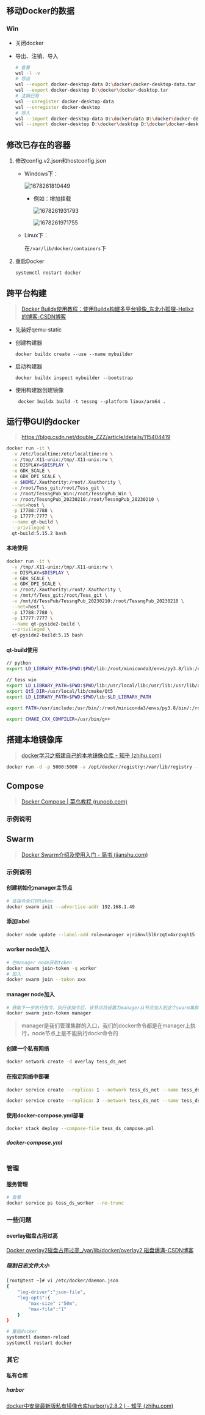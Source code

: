 ## 移动Docker的数据

### Win

- 关闭docker

- 导出、注销、导入

  ```sh
  # 查看
  wsl -l -v
  # 导出
  wsl --export docker-desktop-data D:\docker\docker-desktop-data.tar
  wsl --export docker-desktop D:\docker\docker-desktop.tar
  # 注销已有
  wsl --unregister docker-desktop-data
  wsl --unregister docker-desktop
  # 导入
  wsl --import docker-desktop-data D:\docker\data D:\docker\docker-desktop-data.tar
  wsl --import docker-desktop D:\docker\desktop D:\docker\docker-desktop.tar
  ```

  

## 修改已存在的容器

1. 修改config.v2.json和hostconfig.json

   - Windows下：

     ![1678261810449](./assets/1678261810449.png)

     - 例如：增加挂载

       ![1678261931793](./assets/1678261931793.png)

       ![1678261971755](./assets/1678261971755.png)

   - Linux下：

     在`/var/lib/docker/containers`下

2. 重启Docker

   `systemctl restart docker`

## 跨平台构建

> [Docker Buildx使用教程：使用Buildx构建多平台镜像_东北小狐狸-Hellxz的博客-CSDN博客](https://blog.csdn.net/u012586326/article/details/125589644)

- 先装好qemu-static

- 创建构建器

  `docker buildx create --use --name mybuilder`

- 启动构建器

  `docker buildx inspect mybuilder --bootstrap`

- 使用构建器创建镜像

  ` docker buildx build -t tessng --platform linux/arm64 .`

## 运行带GUI的docker

> https://blog.csdn.net/double_ZZZ/article/details/115404419

```sh
docker run -it \
  -v /etc/localtime:/etc/localtime:ro \
  -v /tmp/.X11-unix:/tmp/.X11-unix:rw \
  -e DISPLAY=$DISPLAY \
  -e GDK_SCALE \
  -e GDK_DPI_SCALE \
  -v $HOME/.Xauthority:/root/.Xauthority \
  -v /root/Tess_git:/root/Tess_git \
  -v /root/TessngPub_Win:/root/TessngPub_Win \
  -v /root/TessngPub_20230210:/root/TessngPub_20230210 \
  --net=host \
  -p 17788:7788 \
  -p 17777:7777 \
  --name qt-build \
  --privileged \
  qt-build:5.15.2 bash
```

#### 本地使用

```sh
docker run -it \
  -v /tmp/.X11-unix:/tmp/.X11-unix:rw \
  -e DISPLAY=$DISPLAY \
  -e GDK_SCALE \
  -e GDK_DPI_SCALE \
  -v /root/.Xauthority:/root/.Xauthority \
  -v /mnt/f/Tess_git:/root/Tess_git \
  -v /mnt/d/TessPub/TessngPub_20230210:/root/TessngPub_20230210 \
  --net=host \
  -p 17788:7788 \
  -p 17777:7777 \
  --name qt-pyside2-build \
  --privileged \
  qt-pyside2-build:5.15 bash
```

#### qt-build使用

```sh
// python
export LD_LIBRARY_PATH=$PWD:$PWD/lib:/root/miniconda3/envs/py3.8/lib:/usr/local/lib:/root/miniconda3/envs/py3.8/lib/:/usr/lib:/usr/lib/aarch64-linux-gnu/:/root/miniconda3/envs/py3.8/lib/python3.8/:$LD_LIBRARY_PATH

// tess win
export LD_LIBRARY_PATH=$PWD:$PWD/lib:/usr/local/lib:/usr/lib:/usr/lib/aarch64-linux-gnu/:/usr/host/lib64:$LD_LIBRARY_PATH
export Qt5_DIR=/usr/local/lib/cmake/Qt5
export LD_LIBRARY_PATH=$PWD:$PWD/lib:$LD_LIBRARY_PATH

export PATH=/usr/include:/usr/bin/:/root/miniconda3/envs/py3.8/bin/:/root/miniconda3/envs/py3.8/include:/usr/bin:$PATH

export CMAKE_CXX_COMPILER=/usr/bin/g++
```

## 搭建本地镜像库

> [docker学习之搭建自己的本地镜像仓库 - 知乎 (zhihu.com)](https://zhuanlan.zhihu.com/p/38533762)

```sh
docker run -d -p 5000:5000 -v /opt/docker/registry:/var/lib/registry --name jida-registry registry 
```



## Compose

> [Docker Compose | 菜鸟教程 (runoob.com)](https://www.runoob.com/docker/docker-compose.html)

### 示例说明



## Swarm

> [Docker Swarm介绍及使用入门 - 简书 (jianshu.com)](https://www.jianshu.com/p/edf6cdb4baa7)

### 示例说明

#### 创建初始化manager主节点

```sh
# 该指令会打印token
docker swarm init --advertise-addr 192.168.1.49
```

#### 添加label

```sh
docker node update --label-add role=manager vjri6nvl5l6rzqtx4xrzxgh15
```

#### worker node加入

```sh
# 在manager node获取token
docker swarm join-token -q worker
# 加入
docker swarm join --token xxx
```

#### manager node加入

```sh
# 获取下一步执行指令，执行该指令后，该节点将设置为manager从节点加入到这个swarm集群中
docker swarm join-token manager
```

> manager是我们管理集群的入口，我们的docker命令都是在manager上执行，node节点上是不能执行dockr命令的

#### 创建一个私有网络

```sh
docker network create -d overlay tess_ds_net
```

#### 在指定网络中部署

```sh
docker service create --replicas 1 --network tess_ds_net --name tess_ds_master -p 8899:7788 tessds:20230619

docker service create --replicas 3 --network tess_ds_net --name tess_ds_worker tessds:20230619
```

#### 使用docker-compose.yml部署

```sh
docker stack deploy --compose-file tess_ds_compose.yml
```

##### docker-compose.yml

```yaml
```

### 管理

#### 服务管理

```sh
# 查看
docker service ps tess_ds_worker --no-trunc
```

### 一些问题

#### overlay磁盘占用过高

[Docker overlay2磁盘占用过高_/var/lib/docker/overlay2 磁盘爆满-CSDN博客](https://blog.csdn.net/yeqinghanwu/article/details/126122542)

##### 限制日志文件大小

```sh
[root@test ~]# vi /etc/docker/daemon.json 
{
    "log-driver":"json-file",
    "log-opts":{
        "max-size" :"50m",
        "max-file":"1"
    }
}

# 重启docker
systemctl daemon-reload
systemctl restart docker
```

### 其它

#### 私有仓库

##### harbor

[docker中安装最新版私有镜像仓库harbor(v2.8.2 ) - 知乎 (zhihu.com)](https://zhuanlan.zhihu.com/p/638376379)
